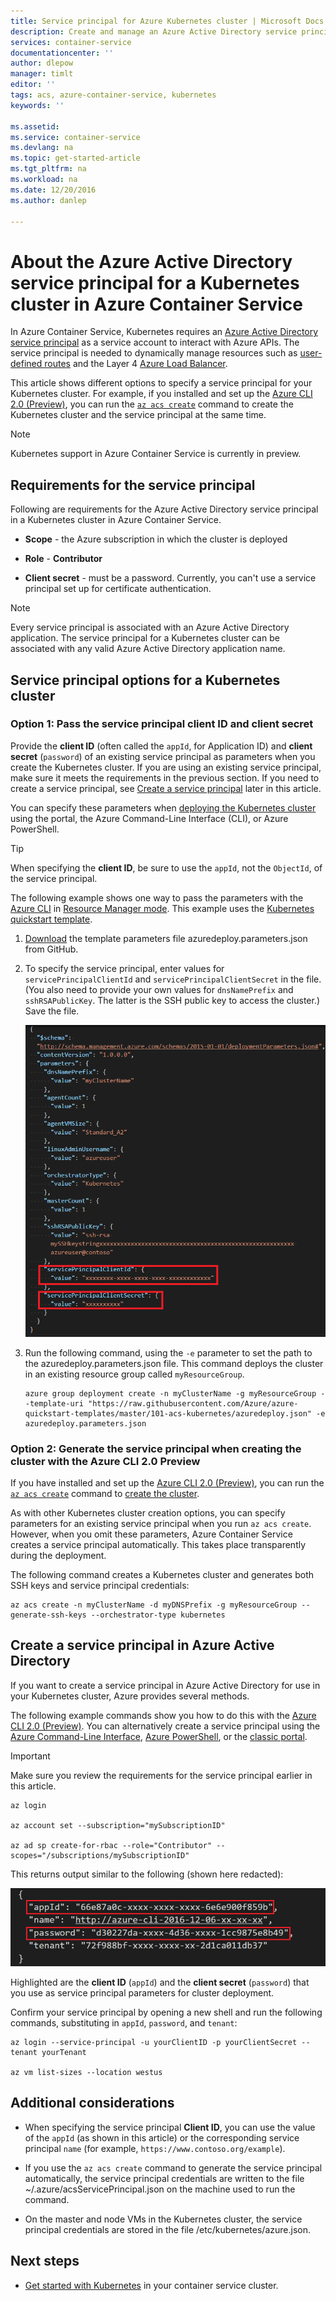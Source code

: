 ```yaml
---
title: Service principal for Azure Kubernetes cluster | Microsoft Docs
description: Create and manage an Azure Active Directory service principal in an Azure Container Service cluster with Kubernetes
services: container-service
documentationcenter: ''
author: dlepow
manager: timlt
editor: ''
tags: acs, azure-container-service, kubernetes
keywords: ''

ms.assetid: 
ms.service: container-service
ms.devlang: na
ms.topic: get-started-article
ms.tgt_pltfrm: na
ms.workload: na
ms.date: 12/20/2016
ms.author: danlep

---
```


# About the Azure Active Directory service principal for a Kubernetes cluster in Azure Container Service



In Azure Container Service, Kubernetes requires an [Azure Active Directory service principal](../active-directory/active-directory-application-objects.md) as a service account to interact with Azure APIs. The service principal is needed to dynamically manage
resources such as
[user-defined routes](../virtual-network/virtual-networks-udr-overview.md)
and the Layer 4 [Azure Load Balancer](../load-balancer/load-balancer-overview.md).

This article shows different options to specify a service principal for your Kubernetes cluster. For example, if you installed and set up the [Azure CLI 2.0 (Preview)](https://docs.microsoft.com/cli/azure/install-az-cli2), you can run the [`az acs create`](https://docs.microsoft.com/en-us/cli/azure/acs#create) command to create the Kubernetes cluster and the service principal at the same time.

> [!NOTE]
> Kubernetes support in Azure Container Service is currently in preview.


## Requirements for the service principal

Following are requirements for the Azure Active Directory service principal in a Kubernetes cluster in Azure Container Service. 

* **Scope** - the Azure subscription in which the cluster is deployed

* **Role** - **Contributor**

* **Client secret** - must be a password. Currently, you can't use a service principal set up for certificate authentication.

> [!NOTE]
> Every service principal is associated with an Azure Active Directory application. The service principal for a Kubernetes cluster can be associated with any valid Azure Active Directory application name.
> 


## Service principal options for a Kubernetes cluster

### Option 1: Pass the service principal client ID and client secret

Provide the **client ID** (often called the `appId`, for Application ID) and **client secret** (`password`) of an existing service principal as parameters when you create the Kubernetes cluster. If you are using an existing service principal, make sure it meets the requirements in the previous section. If you need to create a service principal, see [Create a service principal](#create-a-service-principal-in-azure-active-directory) later in this article.

You can specify these parameters when [deploying the Kubernetes cluster](./container-service-deployment.md) using the portal, the Azure Command-Line Interface (CLI), or Azure PowerShell.

>[!TIP] 
>When specifying the **client ID**, be sure to use the `appId`, not the `ObjectId`, of the service principal.
>

The following example shows one way to pass the parameters with the [Azure CLI](../xplat-cli-install.md) in [Resource Manager mode](../xplat-cli-connect.md). This example uses the [Kubernetes quickstart template](https://github.com/Azure/azure-quickstart-templates/tree/master/101-acs-kubernetes).

1. [Download](https://raw.githubusercontent.com/Azure/azure-quickstart-templates/master/101-acs-kubernetes/azuredeploy.parameters.json) the template parameters file azuredeploy.parameters.json from GitHub.

2. To specify the service principal, enter values for `servicePrincipalClientId` and `servicePrincipalClientSecret` in the file. (You also need to provide your own values for `dnsNamePrefix` and `sshRSAPublicKey`. The latter is the SSH public key to access the cluster.) Save the file.

    ![Pass service principal parameters](./media/container-service-kubernetes-service-principal/service-principal-params.png)

3. Run the following command, using the `-e` parameter to set the path to the azuredeploy.parameters.json file. This command deploys the cluster in an existing resource group called `myResourceGroup`.

    ```CLI
    azure group deployment create -n myClusterName -g myResourceGroup --template-uri "https://raw.githubusercontent.com/Azure/azure-quickstart-templates/master/101-acs-kubernetes/azuredeploy.json" -e azuredeploy.parameters.json
    ```


### Option 2: Generate the service principal when creating the cluster with the Azure CLI 2.0 Preview

If you have installed and set up the [Azure CLI 2.0 (Preview)](https://docs.microsoft.com/cli/azure/install-az-cli2), you can run the [`az acs create`](https://docs.microsoft.com/en-us/cli/azure/acs#create) command to [create the cluster](./container-service-create-acs-cluster-cli.md).

As with other Kubernetes cluster creation options, you can specify parameters for an existing service principal when you run `az acs create`. However, when you omit these parameters, Azure Container Service creates a service principal automatically. This takes place transparently during the deployment. 

The following command creates a Kubernetes cluster and generates both SSH keys and service principal credentials:

```console
az acs create -n myClusterName -d myDNSPrefix -g myResourceGroup --generate-ssh-keys --orchestrator-type kubernetes
```

## Create a service principal in Azure Active Directory

If you want to create a service principal in Azure Active Directory for use in your Kubernetes cluster, Azure provides several methods. 

The following example commands show you how to do this with the [Azure CLI 2.0 (Preview)](https://docs.microsoft.com/cli/azure/install-az-cli2). You can alternatively create a service principal using the [Azure Command-Line Interface](../azure-resource-manager/resource-group-authenticate-service-principal-cli.md), [Azure PowerShell](../azure-resource-manager/resource-group-authenticate-service-principal.md), or the [classic portal](../azure-resource-manager/resource-group-create-service-principal-portal.md).

> [!IMPORTANT]
> Make sure you review the requirements for the service principal earlier in this article.
>

```console
az login

az account set --subscription="mySubscriptionID"

az ad sp create-for-rbac --role="Contributor" --scopes="/subscriptions/mySubscriptionID"
```

This returns output similar to the following (shown here redacted):

![Create a service principal](./media/container-service-kubernetes-service-principal/service-principal-creds.png)

Highlighted are the **client ID** (`appId`) and the **client secret** (`password`) that you use as service principal parameters for cluster deployment.


Confirm your service principal by opening a new shell and run the following commands, substituting in `appId`, `password`, and `tenant`:

```console 
az login --service-principal -u yourClientID -p yourClientSecret --tenant yourTenant

az vm list-sizes --location westus
```

## Additional considerations


* When specifying the service principal **Client ID**, you can use the value of the `appId` (as shown in this article) or the corresponding service principal `name` (for example,        `https://www.contoso.org/example`).

* If you use the `az acs create` command to generate the service principal automatically, the service principal credentials are written to the file ~/.azure/acsServicePrincipal.json on the machine used to run the command.

* On the master and node VMs in the Kubernetes cluster, the service principal credentials are stored in the file /etc/kubernetes/azure.json.

## Next steps

* [Get started with Kubernetes](container-service-kubernetes-walkthrough.md) in your container service cluster.
